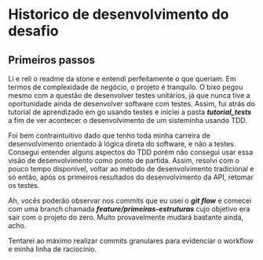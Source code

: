 # Historico de desenvolvimento do desafio

## Primeiros passos

Li e reli o readme da stone e entendi perfeitamente o que queriam. Em termos de complexidade de negócio, o projeto é tranquilo. O bixo pegou mesmo com a questão de desenvolver testes unitários, já que nunca tive a oportunidade ainda de desenvolver software com testes. Assim, fui atrás do tutorial de aprendizado em go usando testes e iniciei a pasta _**tutorial_tests**_ a fim de ver acontecer o desenvolvimento de um sisteminha usando TDD. 

Foi bem contraintuitivo dado que tenho toda minha carreira de desenvolvimento orientado à lógica direta do software, e não a testes. Consegui entender alguns aspectos do TDD porém não consegui usar essa visão de desenvolvimento como ponto de partida. Assim, resolvi com o pouco tempo disponível, voltar ao método de desenvolvimento tradicional e só então, após os primeiros resultados do desenvolvimento da API, retomar os testes.

Ah, vocês poderão observar nos commits que eu usei o _**git flow**_ e comecei com uma branch chamada _**feature/primeiras-estruturas**_ cujo objetivo era sair com o projeto do zero. Muito provavelmente mudará bastante ainda, acho.

Tentarei ao máximo realizar commits granulares para evidenciar o workflow e minha linha de raciocínio.